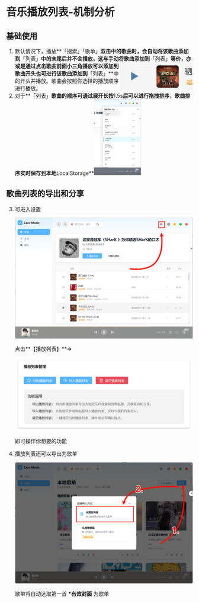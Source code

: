 # 音乐播放列表-机制分析

## 基础使用

1. 默认情况下，播放**「搜索」「歌单」**双击中的歌曲时，会自动将该歌曲添加到**「列表」**中的末尾后并不会播放，这与手动将歌曲添加到**「列表」**等价，亦或是通过点击歌曲前面小三角播放<img src="./assets/image-20250916132248046.png" alt="image-20250916132248046" style="float:right" />可以添加到歌曲开头也可进行该歌曲添加到**「列表」**中的开头并播放。歌曲会按照你选择的播放顺序进行播放。
2. 对于**「列表」**歌曲的顺序可通过展开长按**1.5s**后可以进行拖拽排序，歌曲排序实时保存到本地**LocalStorage**<img src="./assets/image-20250916133531421.png" alt="image-20250916133531421" style="zoom: 20%;" />

## 歌曲列表的导出和分享

3. 可进入设置

   ![image-20250916134511291](assets/image-20250916134511291.png)

   点击**【播放列表】**=>

   ![image-20250916134615679](assets/image-20250916134615679.png)

   即可操作你想要的功能

4. 播放列表还可以导出为歌单

   ![image-20250916134820742](assets/image-20250916134820742.png)

   歌单将自动选取第一首 **\*有效封面** 为歌单


